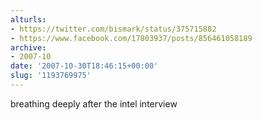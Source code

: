 ```yaml
---
alturls:
- https://twitter.com/bismark/status/375715882
- https://www.facebook.com/17803937/posts/856461058189
archive:
- 2007-10
date: '2007-10-30T18:46:15+00:00'
slug: '1193769975'
---
```


breathing deeply after the intel interview

